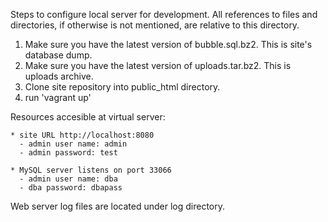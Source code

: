 Steps to configure local server for development.
All references to files and directories, if otherwise is not mentioned, are relative to this directory.

1. Make sure you have the latest version of bubble.sql.bz2. This is site's database dump.
2. Make sure you have the latest version of uploads.tar.bz2. This is uploads archive.
3. Clone site repository into public_html directory.
4. run 'vagrant up'

Resources accesible at virtual server:

	* site URL http://localhost:8080
	  - admin user name: admin
	  - admin password: test

	* MySQL server listens on port 33066
	  - admin user name: dba
	  - dba password: dbapass

Web server log files are located under log directory.


